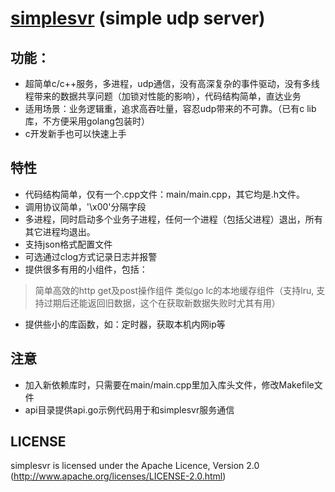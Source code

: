 # [simplesvr](http://github.com/simplejia/simplesvr) (simple udp server)
## 功能：
* 超简单c/c++服务，多进程，udp通信，没有高深复杂的事件驱动，没有多线程带来的数据共享问题（加锁对性能的影响），代码结构简单，直达业务
* 适用场景：业务逻辑重，追求高吞吐量，容忍udp带来的不可靠。（已有c lib库，不方便采用golang包装时）
* c开发新手也可以快速上手

## 特性
* 代码结构简单，仅有一个.cpp文件：main/main.cpp，其它均是.h文件。
* 调用协议简单，'\x00'分隔字段
* 多进程，同时启动多个业务子进程，任何一个进程（包括父进程）退出，所有其它进程均退出。
* 支持json格式配置文件
* 可选通过clog方式记录日志并报警
* 提供很多有用的小组件，包括：
> 简单高效的http get及post操作组件
> 类似go lc的本地缓存组件（支持lru, 支持过期后还能返回旧数据，这个在获取新数据失败时尤其有用）
* 提供些小的库函数，如：定时器，获取本机内网ip等


## 注意
* 加入新依赖库时，只需要在main/main.cpp里加入库头文件，修改Makefile文件
* api目录提供api.go示例代码用于和simplesvr服务通信

## LICENSE
simplesvr is licensed under the Apache Licence, Version 2.0
(http://www.apache.org/licenses/LICENSE-2.0.html)
